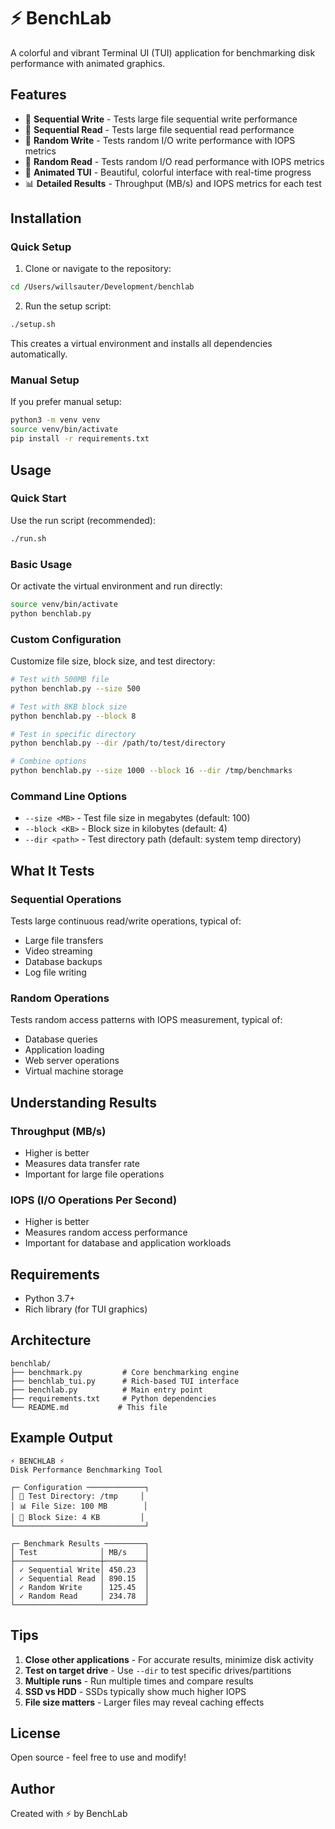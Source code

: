 # ⚡ BenchLab

A colorful and vibrant Terminal UI (TUI) application for benchmarking disk performance with animated graphics.

## Features

- 📝 **Sequential Write** - Tests large file sequential write performance
- 📖 **Sequential Read** - Tests large file sequential read performance
- 🎲 **Random Write** - Tests random I/O write performance with IOPS metrics
- 🎯 **Random Read** - Tests random I/O read performance with IOPS metrics
- 🎨 **Animated TUI** - Beautiful, colorful interface with real-time progress
- 📊 **Detailed Results** - Throughput (MB/s) and IOPS metrics for each test

## Installation

### Quick Setup

1. Clone or navigate to the repository:
```bash
cd /Users/willsauter/Development/benchlab
```

2. Run the setup script:
```bash
./setup.sh
```

This creates a virtual environment and installs all dependencies automatically.

### Manual Setup

If you prefer manual setup:
```bash
python3 -m venv venv
source venv/bin/activate
pip install -r requirements.txt
```

## Usage

### Quick Start

Use the run script (recommended):
```bash
./run.sh
```

### Basic Usage

Or activate the virtual environment and run directly:
```bash
source venv/bin/activate
python benchlab.py
```

### Custom Configuration

Customize file size, block size, and test directory:
```bash
# Test with 500MB file
python benchlab.py --size 500

# Test with 8KB block size
python benchlab.py --block 8

# Test in specific directory
python benchlab.py --dir /path/to/test/directory

# Combine options
python benchlab.py --size 1000 --block 16 --dir /tmp/benchmarks
```

### Command Line Options

- `--size <MB>` - Test file size in megabytes (default: 100)
- `--block <KB>` - Block size in kilobytes (default: 4)
- `--dir <path>` - Test directory path (default: system temp directory)

## What It Tests

### Sequential Operations
Tests large continuous read/write operations, typical of:
- Large file transfers
- Video streaming
- Database backups
- Log file writing

### Random Operations
Tests random access patterns with IOPS measurement, typical of:
- Database queries
- Application loading
- Web server operations
- Virtual machine storage

## Understanding Results

### Throughput (MB/s)
- Higher is better
- Measures data transfer rate
- Important for large file operations

### IOPS (I/O Operations Per Second)
- Higher is better
- Measures random access performance
- Important for database and application workloads

## Requirements

- Python 3.7+
- Rich library (for TUI graphics)

## Architecture

```
benchlab/
├── benchmark.py         # Core benchmarking engine
├── benchlab_tui.py      # Rich-based TUI interface
├── benchlab.py          # Main entry point
├── requirements.txt     # Python dependencies
└── README.md           # This file
```

## Example Output

```
⚡ BENCHLAB ⚡
Disk Performance Benchmarking Tool

┌─ Configuration ─────────────┐
│ 📁 Test Directory: /tmp     │
│ 📊 File Size: 100 MB        │
│ 🔲 Block Size: 4 KB         │
└─────────────────────────────┘

┌─ Benchmark Results ─────────┐
│ Test              │ MB/s    │
├───────────────────┼─────────┤
│ ✓ Sequential Write│ 450.23  │
│ ✓ Sequential Read │ 890.15  │
│ ✓ Random Write    │ 125.45  │
│ ✓ Random Read     │ 234.78  │
└─────────────────────────────┘
```

## Tips

1. **Close other applications** - For accurate results, minimize disk activity
2. **Test on target drive** - Use `--dir` to test specific drives/partitions
3. **Multiple runs** - Run multiple times and compare results
4. **SSD vs HDD** - SSDs typically show much higher IOPS
5. **File size matters** - Larger files may reveal caching effects

## License

Open source - feel free to use and modify!

## Author

Created with ⚡ by BenchLab
